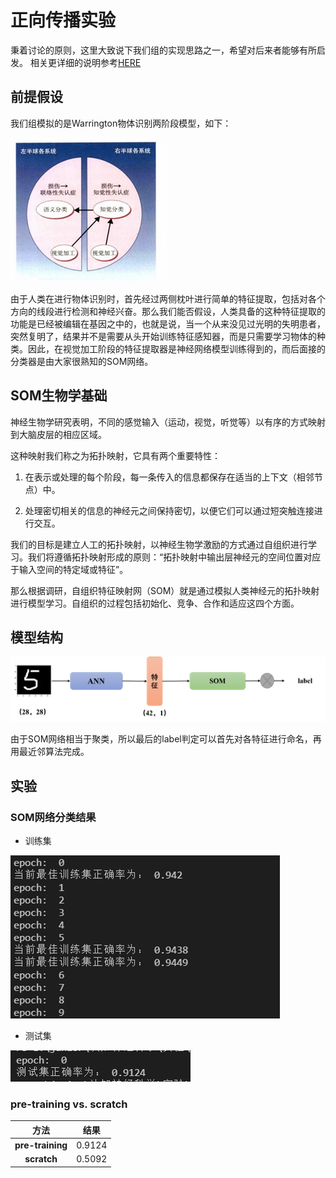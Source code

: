 # 正向传播实验

秉着讨论的原则，这里大致说下我们组的实现思路之一，希望对后来者能够有所启发。
相关更详细的说明参考[HERE](https://github.com/Robin-WZQ/Brainlike-learning-system-for-MNist)

## 前提假设

我们组模拟的是Warrington物体识别两阶段模型，如下：

![image-20220109125113321](image-20220109125113321.png)

由于人类在进行物体识别时，首先经过两侧枕叶进行简单的特征提取，包括对各个方向的线段进行检测和神经兴奋。那么我们能否假设，人类具备的这种特征提取的功能是已经被编辑在基因之中的，也就是说，当一个从来没见过光明的失明患者，突然复明了，结果并不是需要从头开始训练特征感知器，而是只需要学习物体的种类。因此，在视觉加工阶段的特征提取器是神经网络模型训练得到的，而后面接的分类器是由大家很熟知的SOM网络。

## SOM生物学基础

神经生物学研究表明，不同的感觉输入（运动，视觉，听觉等）以有序的方式映射到大脑皮层的相应区域。

这种映射我们称之为拓扑映射，它具有两个重要特性：

1. 在表示或处理的每个阶段，每一条传入的信息都保存在适当的上下文（相邻节点）中。

2. 处理密切相关的信息的神经元之间保持密切，以便它们可以通过短突触连接进行交互。

我们的目标是建立人工的拓扑映射，以神经生物学激励的方式通过自组织进行学习。我们将遵循拓扑映射形成的原则：“拓扑映射中输出层神经元的空间位置对应于输入空间的特定域或特征”。

那么根据调研，自组织特征映射网（SOM）就是通过模拟人类神经元的拓扑映射进行模型学习。自组织的过程包括初始化、竞争、合作和适应这四个方面。

## 模型结构

![image-20220109125432257](image-20220109125432257.png)

由于SOM网络相当于聚类，所以最后的label判定可以首先对各特征进行命名，再用最近邻算法完成。

## 实验

### SOM网络分类结果

- 训练集

![image-20220109125606761](image-20220109125606761.png)

- 测试集

![image-20220109125617975](image-20220109125617975.png)

### pre-training vs. scratch

|     **方法**     | **结果** |
| :--------------: | :------: |
| **pre-training** |  0.9124  |
|   **scratch**    |  0.5092  |



